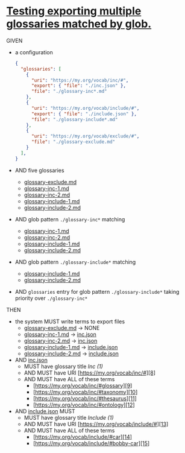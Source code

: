 # [Testing exporting multiple glossaries matched by glob.](#testing-exporting-multiple-glossaries-matched-by-glob)

GIVEN

*   a configuration

    ```json
    {
      "glossaries": [
        {
          "uri": "https://my.org/vocab/inc/#",
          "export": { "file": "./inc.json" },
          "file": "./glossary-inc*.md"
        },
        {
          "uri": "https://my.org/vocab/include/#",
          "export": { "file": "./include.json" },
          "file": "./glossary-include*.md"
        },
        {
          "uri": "https://my.org/vocab/exclude/#",
          "file": "./glossary-exclude.md"
        }
      ],
    }
    ```

*   AND five glossaries

    *   [glossary-exclude.md][1]
    *   [glossary-inc-1.md][2]
    *   [glossary-inc-2.md][3]
    *   [glossary-include-1.md][4]
    *   [glossary-include-2.md][5]

*   AND glob pattern `./glossary-inc*` matching

    *   [glossary-inc-1.md][2]
    *   [glossary-inc-2.md][3]
    *   [glossary-include-1.md][4]
    *   [glossary-include-2.md][5]

*   AND glob pattern `./glossary-include*` matching

    *   [glossary-include-1.md][4]
    *   [glossary-include-2.md][5]

*   AND `glossaries` entry for glob pattern `./glossary-include*` taking priority over `./glossary-inc*`

THEN

*   the system MUST write terms to export files
    *   [glossary-exclude.md][1] -> NONE
    *   [glossary-inc-1.md][2] -> [inc.json][6]
    *   [glossary-inc-2.md][3] -> [inc.json][6]
    *   [glossary-include-1.md][4] -> [include.json][7]
    *   [glossary-include-2.md][5] -> [include.json][7]
*   AND [inc.json][6]
    *   MUST have glossary title *Inc (1)*
    *   AND MUST have URI [https://my.org/vocab/inc/#][8]
    *   AND MUST have ALL of these terms
        *   [https://my.org/vocab/inc/#glossary][9]
        *   [https://my.org/vocab/inc/#taxonomy][10]
        *   [https://my.org/vocab/inc/#thesaurus][11]
        *   [https://my.org/vocab/inc/#ontology][12]
*   AND [include.json][7] MUST
    *   MUST have glossary title  *Include (1)*
    *   AND MUST have URI [https://my.org/vocab/include/#][13]
    *   AND MUST have ALL of these terms
        *   [https://my.org/vocab/include/#car][14]
        *   [https://my.org/vocab/include/#bobby-car][15]

[1]: ./glossary-exclude.md

[2]: ./glossary-inc-1.md

[3]: ./glossary-inc-2.md

[4]: ./glossary-include-1.md

[5]: ./glossary-include-2.md

[6]: ./inc.json

[7]: ./include.json

[8]: https://my.org/vocab/inc/#

[9]: https://my.org/vocab/inc/#glossary

[10]: https://my.org/vocab/inc/#taxonomy

[11]: https://my.org/vocab/inc/#thesaurus

[12]: https://my.org/vocab/inc/#ontology

[13]: https://my.org/vocab/include/#

[14]: https://my.org/vocab/include/#car

[15]: https://my.org/vocab/include/#bobby-car
